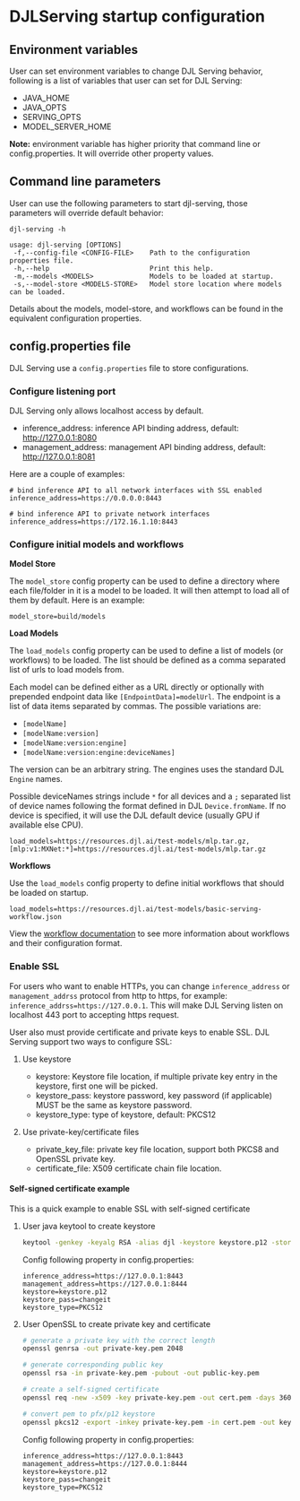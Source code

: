# DJLServing startup configuration

## Environment variables

User can set environment variables to change DJL Serving behavior, following is a list of
variables that user can set for DJL Serving:

* JAVA_HOME
* JAVA_OPTS
* SERVING_OPTS
* MODEL_SERVER_HOME

**Note:** environment variable has higher priority that command line or config.properties.
It will override other property values.

## Command line parameters

User can use the following parameters to start djl-serving, those parameters will override default behavior:

```
djl-serving -h

usage: djl-serving [OPTIONS]
 -f,--config-file <CONFIG-FILE>    Path to the configuration properties file.
 -h,--help                         Print this help.
 -m,--models <MODELS>              Models to be loaded at startup.
 -s,--model-store <MODELS-STORE>   Model store location where models can be loaded.
```

Details about the models, model-store, and workflows can be found in the equivalent configuration properties.

## config.properties file

DJL Serving use a `config.properties` file to store configurations.

### Configure listening port

DJL Serving only allows localhost access by default.

* inference_address: inference API binding address, default: http://127.0.0.1:8080
* management_address: management API binding address, default: http://127.0.0.1:8081

Here are a couple of examples:

```properties
# bind inference API to all network interfaces with SSL enabled
inference_address=https://0.0.0.0:8443

# bind inference API to private network interfaces
inference_address=https://172.16.1.10:8443
```

### Configure initial models and workflows

**Model Store**

The `model_store` config property can be used to define a directory where each file/folder in it is a model to be loaded.
It will then attempt to load all of them by default.
Here is an example:

```properties
model_store=build/models
```

**Load Models**

The `load_models` config property can be used to define a list of models (or workflows) to be loaded.
The list should be defined as a comma separated list of urls to load models from.

Each model can be defined either as a URL directly or optionally with prepended endpoint data like `[EndpointData]=modelUrl`.
The endpoint is a list of data items separated by commas.
The possible variations are:

- `[modelName]`
- `[modelName:version]`
- `[modelName:version:engine]`
- `[modelName:version:engine:deviceNames]`

The version can be an arbitrary string.
The engines uses the standard DJL `Engine` names.

Possible deviceNames strings include `*` for all devices and a `;` separated list of device names following the format defined in DJL `Device.fromName`.
If no device is specified, it will use the DJL default device (usually GPU if available else CPU).

```properties
load_models=https://resources.djl.ai/test-models/mlp.tar.gz,[mlp:v1:MXNet:*]=https://resources.djl.ai/test-models/mlp.tar.gz
```

**Workflows**

Use the `load_models` config property to define initial workflows that should be loaded on startup.

```properties
load_models=https://resources.djl.ai/test-models/basic-serving-workflow.json
```

View the [workflow documentation](workflows.md) to see more information about workflows and their configuration format.

### Enable SSL

For users who want to enable HTTPs, you can change `inference_address` or `management_addrss`
protocol from http to https, for example: `inference_addrss=https://127.0.0.1`.
This will make DJL Serving listen on localhost 443 port to accepting https request.

User also must provide certificate and private keys to enable SSL. DJL Serving support two ways to configure SSL:
1. Use keystore
    * keystore: Keystore file location, if multiple private key entry in the keystore, first one will be picked.
    * keystore_pass: keystore password, key password (if applicable) MUST be the same as keystore password.
    * keystore_type: type of keystore, default: PKCS12

2. Use private-key/certificate files
    * private_key_file: private key file location, support both PKCS8 and OpenSSL private key.
    * certificate_file: X509 certificate chain file location.

#### Self-signed certificate example

This is a quick example to enable SSL with self-signed certificate

1. User java keytool to create keystore

   ```bash
   keytool -genkey -keyalg RSA -alias djl -keystore keystore.p12 -storepass changeit -storetype PKCS12 -validity 3600 -keysize 2048 -dname "CN=www.MY_DOMSON.com, OU=Cloud Service, O=model server, L=Palo Alto, ST=California, C=US"
   ```

   Config following property in config.properties:

   ```properties
   inference_address=https://127.0.0.1:8443
   management_address=https://127.0.0.1:8444
   keystore=keystore.p12
   keystore_pass=changeit
   keystore_type=PKCS12
   ```

2. User OpenSSL to create private key and certificate

   ```bash
   # generate a private key with the correct length
   openssl genrsa -out private-key.pem 2048

   # generate corresponding public key
   openssl rsa -in private-key.pem -pubout -out public-key.pem

   # create a self-signed certificate
   openssl req -new -x509 -key private-key.pem -out cert.pem -days 360

   # convert pem to pfx/p12 keystore
   openssl pkcs12 -export -inkey private-key.pem -in cert.pem -out keystore.p12
   ```

   Config following property in config.properties:

   ```properties
   inference_address=https://127.0.0.1:8443
   management_address=https://127.0.0.1:8444
   keystore=keystore.p12
   keystore_pass=changeit
   keystore_type=PKCS12
   ```
